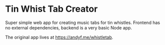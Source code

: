 # Tin Whist Tab Creator

Super simple web app for creating music tabs for tin whistles. Frontend has no external dependencies, backend is a very basic Node app.

The original app lives at <https://andyf.me/whistletab>.

